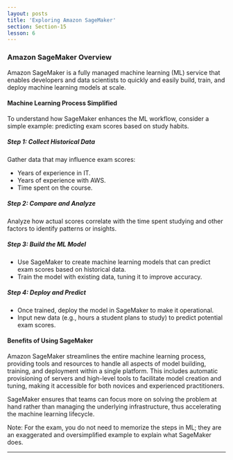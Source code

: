 ```yaml
---
layout: posts
title: 'Exploring Amazon SageMaker'
section: Section-15
lesson: 6
---
```


### Amazon SageMaker Overview

Amazon SageMaker is a fully managed machine learning (ML) service that enables developers and data scientists to quickly and easily build, train, and deploy machine learning models at scale.

<!-- pagebreak -->

#### Machine Learning Process Simplified

To understand how SageMaker enhances the ML workflow, consider a simple example: predicting exam scores based on study habits.

<!-- pagebreak -->

##### Step 1: Collect Historical Data

Gather data that may influence exam scores:

- Years of experience in IT.
- Years of experience with AWS.
- Time spent on the course.

##### Step 2: Compare and Analyze

Analyze how actual scores correlate with the time spent studying and other factors to identify patterns or insights.

<!-- pagebreak -->

##### Step 3: Build the ML Model

- Use SageMaker to create machine learning models that can predict exam scores based on historical data.
- Train the model with existing data, tuning it to improve accuracy.

##### Step 4: Deploy and Predict

- Once trained, deploy the model in SageMaker to make it operational.
- Input new data (e.g., hours a student plans to study) to predict potential exam scores.

<!-- pagebreak -->

#### Benefits of Using SageMaker

Amazon SageMaker streamlines the entire machine learning process, providing tools and resources to handle all aspects of model building, training, and deployment within a single platform. This includes automatic provisioning of servers and high-level tools to facilitate model creation and tuning, making it accessible for both novices and experienced practitioners.

SageMaker ensures that teams can focus more on solving the problem at hand rather than managing the underlying infrastructure, thus accelerating the machine learning lifecycle.

Note: For the exam, you do not need to memorize the steps in ML; they are an exaggerated and oversimplified example to explain what SageMaker does.

---
